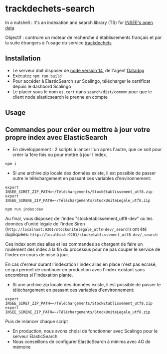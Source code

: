 # trackdechets-search

In a nutshell : it's an indexation and search library (TS) for [INSEE's open data](https://www.insee.fr/fr/information/1896441)

Objectif : contruire un moteur de recherche d'établissements français et par la suite étrangers à l'usage du service [trackdechets](https://github.com/MTES-MCT/trackdechets/)

## Installation

- Le serveur doit disposer de [node version 14](https://nodejs.org/en/download/), de l'agent [Datadog](https://docs.datadoghq.com/fr/getting_started/agent/)
- Exécutez `npm run build`
- Pour accéder à ElasticSearch sur Scalingo, télécharger le certificat depuis le dashbord Scalingo
- Le placer sous le nom `es.cert` dans `search/dist/common` pour que le client node elasticsearch le prenne en compte

## Usage

## Commandes pour créer ou mettre à jour votre propre index avec ElasticSearch

- En développement : 2 scripts à lancer l'un après l'autre, que ce soit pour créer la 1ère fois ou pour mettre à jour l'index.

```
npm i
```

- Si une archive zip locale des données existe, il est possible de passer outre le téléchargement en passant ces variables d'environnement:

```
export INSEE_SIRET_ZIP_PATH=~/Téléchargements/StockEtablissement_utf8.zip
export INSEE_SIRENE_ZIP_PATH=~/Téléchargements/StockUniteLegale_utf8.zip
```

```
npm run index:dev
```

Au final, vous disposez de l'index "stocketablissement_utf8-dev" où les données d'unité légale de l'index Siren (`http://localhost:9201/stockunitelegale_utf8-dev/_search`) ont été dupliquées:
`http://localhost:9201/stocketablissement_utf8-dev/_search`

Ces index sont des alias et les commandes se chargent de faire un roulement des index à la fin du processus pour ne pas couper le service de l'index en cours de mise à jour.

En cas d'erreur durant l'indexation l'index alias en place n'est pas ecrasé, ce qui permet de continuer en production avec l'index existant sans encombres si l'indexation plante.

- Si une archive zip locale des données existe, il est possible de passer le téléchargement en passant ces variables d'environnement:

```
export INSEE_SIRET_ZIP_PATH=~/Téléchargements/StockEtablissement_utf8.zip
export INSEE_SIRENE_ZIP_PATH=~/Téléchargements/StockUniteLegale_utf8.zip
```
Puis de relancer chaque script

- En production, nous avons choisi de fonctionner avec Scalingo pour le serveur ElasticSearch
- Nous conseillons de configurer ElasticSearch à minima avec 4G de mémoire

